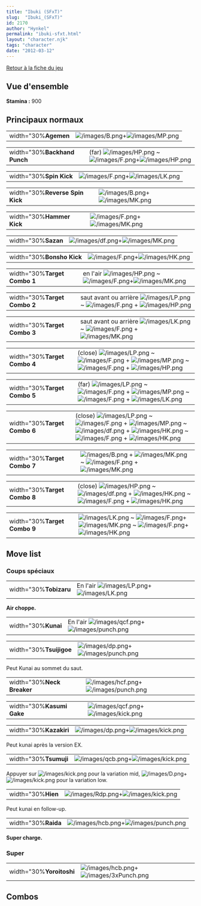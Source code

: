 ```yaml
---
title: "Ibuki (SFxT)"
slug:  "Ibuki_(SFxT)"
id: 2170
author: "Hynkel"
permalink: "ibuki-sfxt.html"
layout: "character.njk"
tags: "character"
date: "2012-03-12"
---
```


[Retour à la fiche du jeu](Street_Fighter_x_Tekken)

## Vue d'ensemble

**Stamina :** 900

## Principaux normaux

|                      |                                                                         |
|----------------------|-------------------------------------------------------------------------|
| width="30%**Agemen** | ![](/images/B.png "/images/B.png")+![](/images/MP.png "/images/MP.png") |

|                              |                                                                                                                       |
|------------------------------|-----------------------------------------------------------------------------------------------------------------------|
| width="30%**Backhand Punch** | (far) ![](/images/HP.png "/images/HP.png") \~ ![](/images/F.png "/images/F.png")+![](/images/HP.png "/images/HP.png") |

|                         |                                                                         |
|-------------------------|-------------------------------------------------------------------------|
| width="30%**Spin Kick** | ![](/images/F.png "/images/F.png")+![](/images/LK.png "/images/LK.png") |

|                                 |                                                                         |
|---------------------------------|-------------------------------------------------------------------------|
| width="30%**Reverse Spin Kick** | ![](/images/B.png "/images/B.png")+![](/images/MK.png "/images/MK.png") |

|                           |                                                                         |
|---------------------------|-------------------------------------------------------------------------|
| width="30%**Hammer Kick** | ![](/images/F.png "/images/F.png")+![](/images/MK.png "/images/MK.png") |

|                     |                                                                           |
|---------------------|---------------------------------------------------------------------------|
| width="30%**Sazan** | ![](/images/df.png "/images/df.png")+![](/images/MK.png "/images/MK.png") |

|                           |                                                                         |
|---------------------------|-------------------------------------------------------------------------|
| width="30%**Bonsho Kick** | ![](/images/F.png "/images/F.png")+![](/images/HK.png "/images/HK.png") |

|                              |                                                                                                                          |
|------------------------------|--------------------------------------------------------------------------------------------------------------------------|
| width="30%**Target Combo 1** | en l'air ![](/images/HP.png "/images/HP.png") \~ ![](/images/F.png "/images/F.png")+![](/images/MK.png "/images/MK.png") |

|                              |                                                                                                                                         |
|------------------------------|-----------------------------------------------------------------------------------------------------------------------------------------|
| width="30%**Target Combo 2** | saut avant ou arrière ![](/images/LP.png "/images/LP.png") \~ ![](/images/F.png "/images/F.png") + ![](/images/HP.png "/images/HP.png") |

|                              |                                                                                                                                         |
|------------------------------|-----------------------------------------------------------------------------------------------------------------------------------------|
| width="30%**Target Combo 3** | saut avant ou arrière ![](/images/LK.png "/images/LK.png") \~ ![](/images/F.png "/images/F.png") + ![](/images/MK.png "/images/MK.png") |

|                              |                                                                                                                                                                                                        |
|------------------------------|--------------------------------------------------------------------------------------------------------------------------------------------------------------------------------------------------------|
| width="30%**Target Combo 4** | (close) ![](/images/LP.png "/images/LP.png") \~ ![](/images/F.png "/images/F.png") + ![](/images/MP.png "/images/MP.png") \~ ![](/images/F.png "/images/F.png") + ![](/images/HP.png "/images/HP.png") |

|                              |                                                                                                                                                                                                      |
|------------------------------|------------------------------------------------------------------------------------------------------------------------------------------------------------------------------------------------------|
| width="30%**Target Combo 5** | (far) ![](/images/LP.png "/images/LP.png") \~ ![](/images/F.png "/images/F.png") + ![](/images/MP.png "/images/MP.png") \~ ![](/images/F.png "/images/F.png") + ![](/images/LK.png "/images/LK.png") |

|                              |                                                                                                                                                                                                                                                                                       |
|------------------------------|---------------------------------------------------------------------------------------------------------------------------------------------------------------------------------------------------------------------------------------------------------------------------------------|
| width="30%**Target Combo 6** | (close) ![](/images/LP.png "/images/LP.png") \~ ![](/images/F.png "/images/F.png") + ![](/images/MP.png "/images/MP.png") \~ ![](/images/df.png "/images/df.png") + ![](/images/HK.png "/images/HK.png") \~ ![](/images/F.png "/images/F.png") + ![](/images/HK.png "/images/HK.png") |

|                              |                                                                                                                                                        |
|------------------------------|--------------------------------------------------------------------------------------------------------------------------------------------------------|
| width="30%**Target Combo 7** | ![](/images/B.png "/images/B.png") + ![](/images/MK.png "/images/MK.png") \~ ![](/images/F.png "/images/F.png") + ![](/images/MK.png "/images/MK.png") |

|                              |                                                                                                                                                                                                          |
|------------------------------|----------------------------------------------------------------------------------------------------------------------------------------------------------------------------------------------------------|
| width="30%**Target Combo 8** | (close) ![](/images/HP.png "/images/HP.png") \~ ![](/images/df.png "/images/df.png") + ![](/images/HK.png "/images/HK.png") \~ ![](/images/F.png "/images/F.png") + ![](/images/HK.png "/images/HK.png") |

|                              |                                                                                                                                                                                            |
|------------------------------|--------------------------------------------------------------------------------------------------------------------------------------------------------------------------------------------|
| width="30%**Target Combo 9** | ![](/images/LK.png "/images/LK.png") \~ ![](/images/F.png "/images/F.png")+![](/images/MK.png "/images/MK.png") \~ ![](/images/F.png "/images/F.png")+![](/images/HK.png "/images/HK.png") |

## Move list

### Coups spéciaux

|                        |                                                                                    |
|------------------------|------------------------------------------------------------------------------------|
| width="30%**Tobizaru** | En l'air ![](/images/LP.png "/images/LP.png")+![](/images/LK.png "/images/LK.png") |

**Air choppe.**

|                     |                                                                                            |
|---------------------|--------------------------------------------------------------------------------------------|
| width="30%**Kunai** | En l'air ![](/images/qcf.png "/images/qcf.png")+![](/images/punch.png "/images/punch.png") |

|                         |                                                                                 |
|-------------------------|---------------------------------------------------------------------------------|
| width="30%**Tsuijigoe** | ![](/images/dp.png "/images/dp.png")+![](/images/punch.png "/images/punch.png") |

Peut Kunai au sommet du saut.

|                            |                                                                                   |
|----------------------------|-----------------------------------------------------------------------------------|
| width="30%**Neck Breaker** | ![](/images/hcf.png "/images/hcf.png")+![](/images/punch.png "/images/punch.png") |

|                           |                                                                                 |
|---------------------------|---------------------------------------------------------------------------------|
| width="30%**Kasumi Gake** | ![](/images/qcf.png "/images/qcf.png")+![](/images/kick.png "/images/kick.png") |

|                        |                                                                               |
|------------------------|-------------------------------------------------------------------------------|
| width="30%**Kazakiri** | ![](/images/dp.png "/images/dp.png")+![](/images/kick.png "/images/kick.png") |

Peut kunai après la version EX.

|                       |                                                                                 |
|-----------------------|---------------------------------------------------------------------------------|
| width="30%**Tsumuji** | ![](/images/qcb.png "/images/qcb.png")+![](/images/kick.png "/images/kick.png") |

Appuyer sur ![](/images/kick.png "/images/kick.png") pour la variation
mid,
![](/images/D.png "/images/D.png")+![](/images/kick.png "/images/kick.png")
pour la variation low.

|                    |                                                                                 |
|--------------------|---------------------------------------------------------------------------------|
| width="30%**Hien** | ![](/images/Rdp.png "/images/Rdp.png")+![](/images/kick.png "/images/kick.png") |

Peut kunai en follow-up.

|                     |                                                                                   |
|---------------------|-----------------------------------------------------------------------------------|
| width="30%**Raida** | ![](/images/hcb.png "/images/hcb.png")+![](/images/punch.png "/images/punch.png") |

**Super charge.**

### Super

|                          |                                                                                       |
|--------------------------|---------------------------------------------------------------------------------------|
| width="30%**Yoroitoshi** | ![](/images/hcb.png "/images/hcb.png")+![](/images/3xPunch.png "/images/3xPunch.png") |

## Combos
